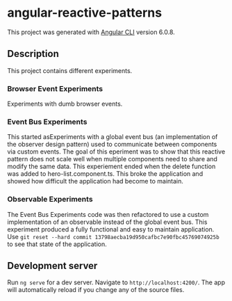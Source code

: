 # angular-reactive-patterns

This project was generated with [Angular CLI](https://github.com/angular/angular-cli) version 6.0.8.

## Description

This project contains different experiments.

### Browser Event Experiments

Experiments with dumb browser events.

### Event Bus Experiments

This started asExperiments with a global event bus (an implementation of the observer design pattern) used to communicate between components via custom events.
The goal of this eperiment was to show that this reactive pattern does not scale well when multiple components
need to share and modify the same data. This experiement ended when the delete function was added to hero-list.component.ts.
This broke the application and showed how difficult the application had become to maintain.

### Observable Experiments

The Event Bus Experiments code was then refactored to use a custom implementation of an observable instead of the global event bus.
This experiment produced a fully functional and easy to maintain application.
Use `git reset --hard commit 13798aecba19d950cafbc7e90fbc45769074925b` to see that state of the application.

## Development server

Run `ng serve` for a dev server. Navigate to `http://localhost:4200/`. The app will automatically reload if you change any of the source files.
